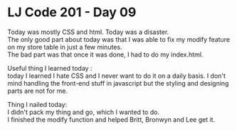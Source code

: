 # LJ Code 201 - Day 09  

Today was mostly CSS and html. Today was a disaster.  
The only good part about today was that I was able to fix my modify feature on my store table in just a few minutes.  
The bad part was that once it was done, I had to do my index.html.  

Useful thing I learned today :  
today I learned I hate CSS and I never want to do it on a daily basis. I don't mind handling the front-end stuff in javascript but the styling and designing parts are not for me.  

Thing I nailed today:  
I didn't pack my thing and go, which I wanted to do.  
I finished the modify function and helped Britt, Bronwyn and Lee get it.  

